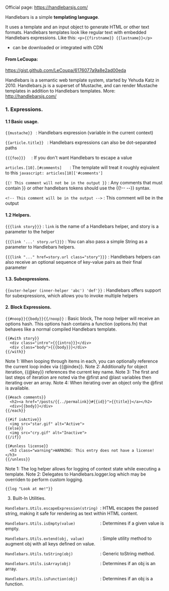 Official page: https://handlebarsjs.com/

Handlebars is a simple **templating language**.

It uses a template and an input object to generate HTML or other text formats. Handlebars templates look like regular text with embedded Handlebars expressions. Like this: `<p>{{firstname}} {{lastname}}</p>` 

- can be downloaded or integrated with CDN


#### From LeCoupa:
https://gist.github.com/LeCoupa/6176077a9a8e2ad00eda

Handlebars is a semantic web template system, started by Yehuda Katz in 2010.
Handlebars.js is a superset of Mustache, and can render Mustache templates in addition to Handlebars templates.
More: http://handlebarsjs.com/


### 1. Expressions.

#### 1.1 Basic usage.


`{{mustache}} `                                  : Handlebars expression (variable in the current context)

`{{article.title}} `                             : Handlebars expressions can also be dot-separated paths

`{{{foo}}}  `                                    : If you don't want Handlebars to escape a value

`articles.[10].[#comments]   `                   : The template will treat it roughly eqivalent to this `javascript: articles[10]['#comments']`

`{{! This comment will not be in the output }}`  : Any comments that must contain }} or other handlebars tokens should use the {{!-- --}} syntax.

`<!-- This comment will be in the output -->`    : This comment will be in the output


#### 1.2 Helpers.


`{{{link story}}}`                               : `link` is the name of a Handlebars helper, and story is a parameter to the helper

`{{{link '...' story.url}}}`                     : You can also pass a simple String as a parameter to Handlebars helpers.

`{{{link "..." href=story.url class="story"}}}`  : Handlebars helpers can also receive an optional sequence of key-value pairs as their final parameter


#### 1.3. Subexpressions.


`{{outer-helper (inner-helper 'abc') 'def'}}`    : Handlebars offers support for subexpressions, which allows you to invoke multiple helpers


#### 2. Block Expressions.


`{{#noop}}{{body}}{{/noop}}`                     : Basic block, The noop helper will receive an options hash. This options hash contains a function (options.fn) that behaves like a normal compiled Handlebars template. 

```
{{#with story}}
  <div class="intro">{{{intro}}}</div>
  <div class="body">{{{body}}}</div>
{{/with}}
```

Note 1: When looping through items in each, you can optionally reference the current loop index via {{@index}}.
Note 2: Additionally for object iteration, {{@key}} references the current key name.
Note 3: The first and last steps of iteration are noted via the @first and @last variables then iterating over an array.
Note 4: When iterating over an object only the @first is available.

```
{{#each comments}}
  <h2><a href="/posts/{{../permalink}}#{{id}}">{{title}}</a></h2>
  <div>{{body}}</div>
{{/each}}
```

```
{{#if isActive}}
  <img src="star.gif" alt="Active">
{{else}}
  <img src="cry.gif" alt="Inactive">
{{/if}}

{{#unless license}}
  <h3 class="warning">WARNING: This entry does not have a license!</h3>
{{/unless}}
```

Note 1: The log helper allows for logging of context state while executing a template.
Note 2: Delegates to Handlebars.logger.log which may be overriden to perform custom logging.

```
{{log "Look at me!"}}
```

3. Built-In Utilities.


`Handlebars.Utils.escapeExpression(string) `: HTML escapes the passed string, making it safe for rendering as text within HTML content.

`Handlebars.Utils.isEmpty(value)           `: Determines if a given value is empty.

`Handlebars.Utils.extend(obj, value)       `: Simple utility method to augment obj with all keys defined on value.

`Handlebars.Utils.toString(obj)            `: Generic toString method.

`Handlebars.Utils.isArray(obj)             `: Determines if an obj is an array.

`Handlebars.Utils.isFunction(obj)          `: Determines if an obj is a function.